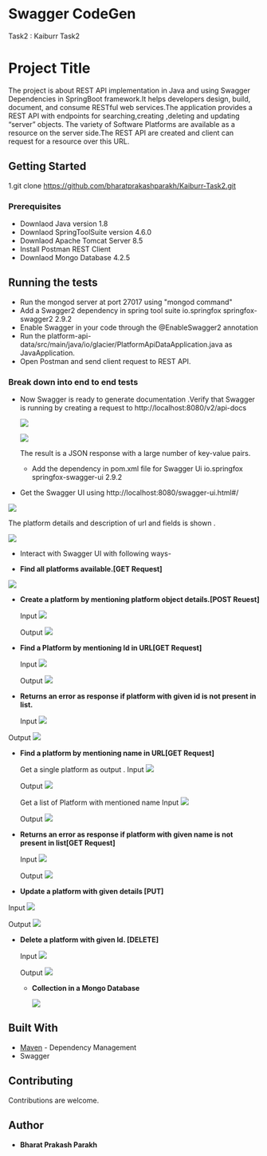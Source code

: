 # Swagger CodeGen
Task2 : Kaiburr Task2

# Project Title

The project is about REST API implementation in Java and  using Swagger Dependencies in SpringBoot framework.It helps developers design, build, document, and consume RESTful web services.The application provides a REST API with endpoints for searching,creating ,deleting and updating “server” objects. The variety of Software Platforms are available as a resource on the server side.The REST API are created and client can request for a resource over this URL. 

## Getting Started

1.git clone https://github.com/bharatprakashparakh/Kaiburr-Task2.git

### Prerequisites

* Downlaod Java version 1.8
* Downlaod SpringToolSuite version 4.6.0
* Downlaod Apache Tomcat Server 8.5
* Install Postman REST Client
* Downlaod Mongo Database 4.2.5


## Running the tests

* Run the mongod server at port 27017 using "mongod command"
* Add a Swagger2 dependency in spring tool suite
   <dependency>
   <groupId>io.springfox</groupId>
   <artifactId>springfox-swagger2</artifactId>
   <version>2.9.2</version>
  </dependency>
* Enable Swagger in your code through the @EnableSwagger2 annotation
* Run the platform-api-data/src/main/java/io/glacier/PlatformApiDataApplication.java as JavaApplication.
* Open Postman and send client request to REST API.

### Break down into end to end tests

* Now Swagger is ready to generate documentation .Verify that Swagger is running by creating a request to
  http://localhost:8080/v2/api-docs
  
  ![](https://github.com/bharatprakashparakh/Kaiburr-Task2/blob/master/Images/Swagger%20Outputs/apidocs1.PNG)
  
  ![](https://github.com/bharatprakashparakh/Kaiburr-Task2/blob/master/Images/Swagger%20Outputs/apidocs2.PNG)
  
  The result is a JSON response with a large number of key-value pairs.
  
  * Add the dependency in pom.xml file for Swagger Ui
     <dependency>
   <groupId>io.springfox</groupId>
   <artifactId>springfox-swagger-ui</artifactId>
   <version>2.9.2</version>
</dependency>
  
 * Get the Swagger UI using http://localhost:8080/swagger-ui.html#/
 
  ![](https://github.com/bharatprakashparakh/Kaiburr-Task2/blob/master/Images/Swagger%20Outputs/swagget-ui1.PNG)
  
  The platform details and description of url and fields is shown .
  
  ![](https://github.com/bharatprakashparakh/Kaiburr-Task2/blob/master/Images/Swagger%20Outputs/swagger-ui2.PNG)
  
  * Interact with Swagger UI with following ways-

* **Find all platforms available.[GET Request]**

![](https://github.com/bharatprakashparakh/Kaiburr-Task2/blob/master/Images/Swagger%20Outputs/getfinal.PNG)

* **Create a platform by mentioning platform object details.[POST Reuest]**

  Input
  ![](https://github.com/bharatprakashparakh/Kaiburr-Task2/blob/master/Images/Swagger%20Outputs/post1.PNG)

  Output
  ![](https://github.com/bharatprakashparakh/Kaiburr-Task2/blob/master/Images/Swagger%20Outputs/post2.PNG)

* **Find a Platform by mentioning Id in URL[GET Request]**

  Input
  ![](https://github.com/bharatprakashparakh/Kaiburr-Task2/blob/master/Images/Swagger%20Outputs/getid1.PNG)
 
  Output
  ![](https://github.com/bharatprakashparakh/Kaiburr-Task2/blob/master/Images/Swagger%20Outputs/getid2.PNG)
  
 * **Returns an error as response if platform with given id is not present in list.**
 
   Input
  ![](https://github.com/bharatprakashparakh/Kaiburr-Task2/blob/master/Images/Swagger%20Outputs/getiderror1.PNG)
 
  Output
  ![](https://github.com/bharatprakashparakh/Kaiburr-Task2/blob/master/Images/Swagger%20Outputs/getiderror2.PNG)
  
* **Find a platform by mentioning name in URL[GET Request]**

   Get a single platform as output . 
  Input
  ![](https://github.com/bharatprakashparakh/Kaiburr-Task2/blob/master/Images/Swagger%20Outputs/getname1.PNG)
 
  Output
  ![](https://github.com/bharatprakashparakh/Kaiburr-Task2/blob/master/Images/Swagger%20Outputs/getname2.PNG)
  
  Get a list of Platform with mentioned name
  Input
  ![](https://github.com/bharatprakashparakh/Kaiburr-Task2/blob/master/Images/Swagger%20Outputs/getnamelist1.PNG)
 
  Output
  ![](https://github.com/bharatprakashparakh/Kaiburr-Task2/blob/master/Images/Swagger%20Outputs/getnamelist2.PNG)

* **Returns an error as response if platform with given name is not present in list[GET Request]**

  Input
  ![](https://github.com/bharatprakashparakh/Kaiburr-Task2/blob/master/Images/Swagger%20Outputs/getnameerror1.PNG)
 
  Output
  ![](https://github.com/bharatprakashparakh/Kaiburr-Task2/blob/master/Images/Swagger%20Outputs/getnameerror2.PNG)
 
* **Update a platform with given details [PUT]**
  
 Input
  ![](https://github.com/bharatprakashparakh/Kaiburr-Task2/blob/master/Images/Swagger%20Outputs/post1.PNG)
 
  Output
  ![](https://github.com/bharatprakashparakh/Kaiburr-Task2/blob/master/Images/Swagger%20Outputs/post2.PNG)
  
* **Delete a platform with given Id. [DELETE]**
  
  Input
  ![](https://github.com/bharatprakashparakh/Kaiburr-Task2/blob/master/Images/Swagger%20Outputs/delete1.PNG)
 
  Output
  ![](https://github.com/bharatprakashparakh/Kaiburr-Task2/blob/master/Images/Swagger%20Outputs/delete2.PNG)
  
  * **Collection in a Mongo Database**
   
     ![](https://github.com/bharatprakashparakh/Kaiburr-Task2/blob/master/Images/Swagger%20Outputs/mongod.PNG)
  

## Built With

* [Maven](https://maven.apache.org/) - Dependency Management
* Swagger


## Contributing

Contributions are welcome.

 ## Author

* **Bharat Prakash Parakh** 



